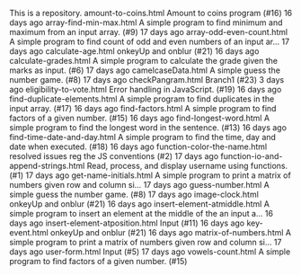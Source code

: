 This is a repository.
amount-to-coins.html	Amount to coins program (#16)	16 days ago
array-find-min-max.html	A simple program to find minimum and maximum from an input array. (#9)	17 days ago
array-odd-even-count.html	A simple program to find count of odd and even numbers of an input ar…	17 days ago
calculate-age.html	onkeyUp and onblur (#21)	16 days ago
calculate-grades.html	A simple program to calculate the grade given the marks as input. (#6)	17 days ago
camelcaseData.html	A simple guess the number game. (#8)	17 days ago
checkPangram.html	Branch1 (#23)	3 days ago
eligibility-to-vote.html	Error handling in JavaScript. (#19)	16 days ago
find-duplicate-elements.html	A simple program to find duplicates in the input array. (#17)	16 days ago
find-factors.html	A simple program to find factors of a given number. (#15)	16 days ago
find-longest-word.html	A simple program to find the longest word in the sentence. (#13)	16 days ago
find-time-date-and-day.html	A simple program to find the time, day and date when executed. (#18)	16 days ago
function-color-the-name.html	resolved issues reg the JS conventions (#2)	17 days ago
function-io-and-append-strings.html	Read, process, and display username using functions. (#1)	17 days ago
get-name-initials.html	A simple program to print a matrix of numbers given row and column si…	17 days ago
guess-number.html	A simple guess the number game. (#8)	17 days ago
image-clock.html	onkeyUp and onblur (#21)	16 days ago
insert-element-atmiddle.html	A simple program to insert an element at the middle of the an input a…	16 days ago
insert-element-atposition.html	Input (#11)	16 days ago
key-event.html	onkeyUp and onblur (#21)	16 days ago
matrix-of-numbers.html	A simple program to print a matrix of numbers given row and column si…	17 days ago
user-form.html	Input (#5)	17 days ago
vowels-count.html	A simple program to find factors of a given number. (#15)	
